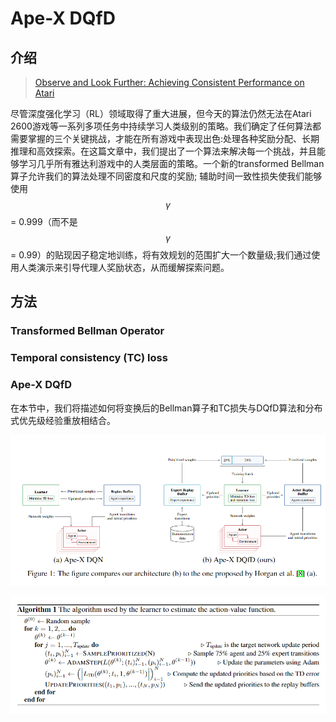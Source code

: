 # Ape-X  DQfD

## 介绍

> [Observe and Look Further: Achieving Consistent Performance on Atari](https://arxiv.org/pdf/1805.11593.pdf)

尽管深度强化学习（RL）领域取得了重大进展，但今天的算法仍然无法在Atari 2600游戏等一系列多项任务中持续学习人类级别的策略。我们确定了任何算法都需要掌握的三个关键挑战，才能在所有游戏中表现出色:处理各种奖励分配、长期推理和高效探索。在这篇文章中，我们提出了一个算法来解决每一个挑战，并且能够学习几乎所有雅达利游戏中的人类层面的策略。一个新的transformed Bellman算子允许我们的算法处理不同密度和尺度的奖励; 辅助时间一致性损失使我们能够使用 $$\gamma$$ = 0.999（而不是 $$\gamma$$ = 0.99）的贴现因子稳定地训练，将有效规划的范围扩大一个数量级;我们通过使用人类演示来引导代理人奖励状态，从而缓解探索问题。

## 方法

### Transformed Bellman Operator

### Temporal consistency \(TC\) loss

### Ape-X DQfD

在本节中，我们将描述如何将变换后的Bellman算子和TC损失与DQfD算法和分布式优先级经验重放相结合。

![](../../.gitbook/assets/image%20%287%29.png)

![](../../.gitbook/assets/image%20%2834%29.png)





